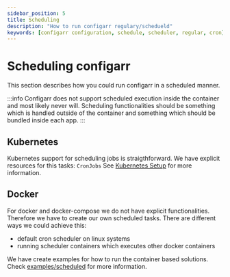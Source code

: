 ```yaml
---
sidebar_position: 5
title: Scheduling
description: "How to run configarr regulary/schedueld"
keywords: [configarr configuration, schedule, scheduler, regular, cron]
---
```


# Scheduling configarr

This section describes how you could run configarr in a scheduled manner.

:::info
Configarr does not support scheduled execution inside the container and most likely never will.
Scheduling functionalities should be something which is handled outside of the container and something which should be bundled inside each app.
:::

## Kubernetes

Kubernetes support for scheduling jobs is straigthforward.
We have explicit resources for this tasks: `CronJobs`
See [Kubernetes Setup](/docs/installation/kubernetes) for more information.

## Docker

For docker and docker-compose we do not have explicit functionalities.
Therefore we have to create our own scheduled tasks.
There are different ways we could achieve this:

- default cron scheduler on linux systems
- running scheduler containers which executes other docker containers

We have create examples for how to run the container based solutions.
Check [examples/scheduled](/docs/examples#scheduled-example) for more information.
